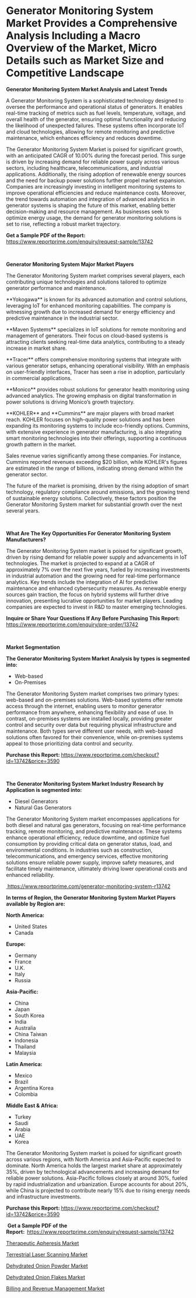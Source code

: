 <p><h1>Generator Monitoring System Market Provides a Comprehensive Analysis Including a Macro Overview of the Market, Micro Details such as Market Size and Competitive Landscape</h1></p><p><strong>Generator Monitoring System Market Analysis and Latest Trends</strong></p>
<p><p>A Generator Monitoring System is a sophisticated technology designed to oversee the performance and operational status of generators. It enables real-time tracking of metrics such as fuel levels, temperature, voltage, and overall health of the generator, ensuring optimal functionality and reducing the likelihood of unexpected failures. These systems often incorporate IoT and cloud technologies, allowing for remote monitoring and predictive maintenance, which enhances efficiency and reduces downtime.</p><p>The Generator Monitoring System Market is poised for significant growth, with an anticipated CAGR of 10.00% during the forecast period. This surge is driven by increasing demand for reliable power supply across various sectors, including healthcare, telecommunications, and industrial applications. Additionally, the rising adoption of renewable energy sources and the need for backup power solutions further propel market expansion. Companies are increasingly investing in intelligent monitoring systems to improve operational efficiencies and reduce maintenance costs. Moreover, the trend towards automation and integration of advanced analytics in generator systems is shaping the future of this market, enabling better decision-making and resource management. As businesses seek to optimize energy usage, the demand for generator monitoring solutions is set to rise, reflecting a robust market trajectory.</p></p>
<p><strong>Get a Sample PDF of the Report:&nbsp;</strong> <a href="https://www.reportprime.com/enquiry/request-sample/13742?utm_campaign=60&utm_medium=2&utm_source=Github&utm_content=ia&utm_term=16112024&utm_id=generator-monitoring-system">https://www.reportprime.com/enquiry/request-sample/13742</a></p>
<p>&nbsp;</p>
<p><strong>Generator Monitoring System Major Market Players</strong></p>
<p><p>The Generator Monitoring System market comprises several players, each contributing unique technologies and solutions tailored to optimize generator performance and maintenance. </p><p>**Yokogawa** is known for its advanced automation and control solutions, leveraging IoT for enhanced monitoring capabilities. The company is witnessing growth due to increased demand for energy efficiency and predictive maintenance in the industrial sector.</p><p>**Maven Systems** specializes in IoT solutions for remote monitoring and management of generators. Their focus on cloud-based systems is attracting clients seeking real-time data analytics, contributing to a steady increase in market share.</p><p>**Tracer** offers comprehensive monitoring systems that integrate with various generator setups, enhancing operational visibility. With an emphasis on user-friendly interfaces, Tracer has seen a rise in adoption, particularly in commercial applications.</p><p>**Monico** provides robust solutions for generator health monitoring using advanced analytics. The growing emphasis on digital transformation in power solutions is driving Monico’s growth trajectory. </p><p>**KOHLER** and **Cummins** are major players with broad market reach. KOHLER focuses on high-quality power solutions and has been expanding its monitoring systems to include eco-friendly options. Cummins, with extensive experience in generator manufacturing, is also integrating smart monitoring technologies into their offerings, supporting a continuous growth pattern in the market.</p><p>Sales revenue varies significantly among these companies. For instance, Cummins reported revenues exceeding $20 billion, while KOHLER's figures are estimated in the range of billions, indicating strong demand within the generator sector.</p><p>The future of the market is promising, driven by the rising adoption of smart technology, regulatory compliance around emissions, and the growing trend of sustainable energy solutions. Collectively, these factors position the Generator Monitoring System market for substantial growth over the next several years.</p></p>
<p>&nbsp;</p>
<p><strong>What Are The Key Opportunities For Generator Monitoring System Manufacturers?</strong></p>
<p><p>The Generator Monitoring System market is poised for significant growth, driven by rising demand for reliable power supply and advancements in IoT technologies. The market is projected to expand at a CAGR of approximately 7% over the next five years, fueled by increasing investments in industrial automation and the growing need for real-time performance analytics. Key trends include the integration of AI for predictive maintenance and enhanced cybersecurity measures. As renewable energy sources gain traction, the focus on hybrid systems will further drive innovation, presenting lucrative opportunities for market players. Leading companies are expected to invest in R&D to master emerging technologies.</p></p>
<p><strong>Inquire or Share Your Questions If Any Before Purchasing This Report:</strong> <a href="https://www.reportprime.com/enquiry/pre-order/13742?utm_campaign=60&utm_medium=2&utm_source=Github&utm_content=ia&utm_term=16112024&utm_id=generator-monitoring-system">https://www.reportprime.com/enquiry/pre-order/13742</a></p>
<p>&nbsp;</p>
<p><strong>Market Segmentation</strong></p>
<p><strong>The Generator Monitoring System Market Analysis by types is segmented into:</strong></p>
<p><ul><li>Web-based</li><li>On-Premises</li></ul></p>
<p><p>The Generator Monitoring System market comprises two primary types: web-based and on-premises solutions. Web-based systems offer remote access through the internet, enabling users to monitor generator performance from anywhere, enhancing flexibility and ease of use. In contrast, on-premises systems are installed locally, providing greater control and security over data but requiring physical infrastructure and maintenance. Both types serve different user needs, with web-based solutions often favored for their convenience, while on-premises systems appeal to those prioritizing data control and security.</p></p>
<p><strong>Purchase this Report:&nbsp;</strong><a href="https://www.reportprime.com/checkout?id=13742&price=3590&utm_campaign=60&utm_medium=2&utm_source=Github&utm_content=ia&utm_term=16112024&utm_id=generator-monitoring-system">https://www.reportprime.com/checkout?id=13742&price=3590</a></p>
<p>&nbsp;</p>
<p><strong>The Generator Monitoring System Market Industry Research by Application is segmented into:</strong></p>
<p><ul><li>Diesel Generators</li><li>Natural Gas Generators</li></ul></p>
<p><p>The Generator Monitoring System market encompasses applications for both diesel and natural gas generators, focusing on real-time performance tracking, remote monitoring, and predictive maintenance. These systems enhance operational efficiency, reduce downtime, and optimize fuel consumption by providing critical data on generator status, load, and environmental conditions. In industries such as construction, telecommunications, and emergency services, effective monitoring solutions ensure reliable power supply, improve safety measures, and facilitate timely maintenance, ultimately driving lower operational costs and enhanced reliability.</p></p>
<p><a href="https://www.reportprime.com/generator-monitoring-system-r13742?utm_campaign=60&utm_medium=2&utm_source=Github&utm_content=ia&utm_term=16112024&utm_id=generator-monitoring-system">&nbsp;https://www.reportprime.com/generator-monitoring-system-r13742</a></p>
<p><strong>In terms of Region, the Generator Monitoring System Market Players available by Region are:</strong></p>
<p>
    <p> <strong> North America: </strong>
        <ul>
            <li>United States</li>
            <li>Canada</li>
        </ul>
        </p> 
    <p> <strong> Europe: </strong>
        <ul>
            <li>Germany</li>
            <li>France</li>
            <li>U.K.</li>
            <li>Italy</li>
            <li>Russia</li>
        </ul>
        </p> 
    <p> <strong> Asia-Pacific: </strong>
        <ul>
            <li>China</li>
            <li>Japan</li>
            <li>South Korea</li>
            <li>India</li>
            <li>Australia</li>
            <li>China Taiwan</li>
            <li>Indonesia</li>
            <li>Thailand</li>
            <li>Malaysia</li>
        </ul>
        </p> 
    <p> <strong> Latin America: </strong>
        <ul>
            <li>Mexico</li>
            <li>Brazil</li>
            <li>Argentina Korea</li>
            <li>Colombia</li>
        </ul>
        </p> 
    <p> <strong> Middle East & Africa: </strong>
        <ul>
            <li>Turkey</li>
            <li>Saudi</li>
            <li>Arabia</li>
            <li>UAE</li>
            <li>Korea</li>
        </ul>
    </p>
    </p>
<p><p>The Generator Monitoring System market is poised for significant growth across various regions, with North America and Asia-Pacific expected to dominate. North America holds the largest market share at approximately 35%, driven by technological advancements and increasing demand for reliable power solutions. Asia-Pacific follows closely at around 30%, fueled by rapid industrialization and urbanization. Europe accounts for about 20%, while China is projected to contribute nearly 15% due to rising energy needs and infrastructure investments.</p></p>
<p><strong>Purchase this Report: </strong><a href="https://www.reportprime.com/checkout?id=13742&price=3590&utm_campaign=60&utm_medium=2&utm_source=Github&utm_content=ia&utm_term=16112024&utm_id=generator-monitoring-system">https://www.reportprime.com/checkout?id=13742&price=3590</a></p>
<p>&nbsp;<strong>Get a Sample PDF of the Report:&nbsp;&nbsp;</strong><a href="https://www.reportprime.com/enquiry/request-sample/13742?utm_campaign=60&utm_medium=2&utm_source=Github&utm_content=ia&utm_term=16112024&utm_id=generator-monitoring-system">https://www.reportprime.com/enquiry/request-sample/13742</a></p>
<p><strong></strong></p>
<p><p><a href="https://github.com/NargisHussain432/Market-Research-Report-List-1/blob/main/therapeutic-apheresis-market.md?utm_campaign=60&utm_medium=2&utm_source=Github&utm_content=ia&utm_term=16112024&utm_id=generator-monitoring-system">Therapeutic Apheresis Market</a></p><p><a href="https://issuu.com/reportprime-2/docs/terrestrial-laser-scanning-market-s_05fe4a960630a0?utm_campaign=60&utm_medium=2&utm_source=Github&utm_content=ia&utm_term=16112024&utm_id=generator-monitoring-system">Terrestrial Laser Scanning Market</a></p><p><a href="https://www.linkedin.com/pulse/analyzing-global-dehydrated-onion-powder-market-growth-prospects-oo0qe?utm_campaign=60&utm_medium=2&utm_source=Github&utm_content=ia&utm_term=16112024&utm_id=generator-monitoring-system">Dehydrated Onion Powder Market</a></p><p><a href="https://www.linkedin.com/pulse/global-dehydrated-onion-flakes-market-size-trends-analysis-regional-esrqe?utm_campaign=60&utm_medium=2&utm_source=Github&utm_content=ia&utm_term=16112024&utm_id=generator-monitoring-system">Dehydrated Onion Flakes Market</a></p><p><a href="https://github.com/FahadAhmed223/Market-Research-Report-List-1/blob/main/billing-and-revenue-management-market.md?utm_campaign=60&utm_medium=2&utm_source=Github&utm_content=ia&utm_term=16112024&utm_id=generator-monitoring-system">Billing and Revenue Management Market</a></p></p>